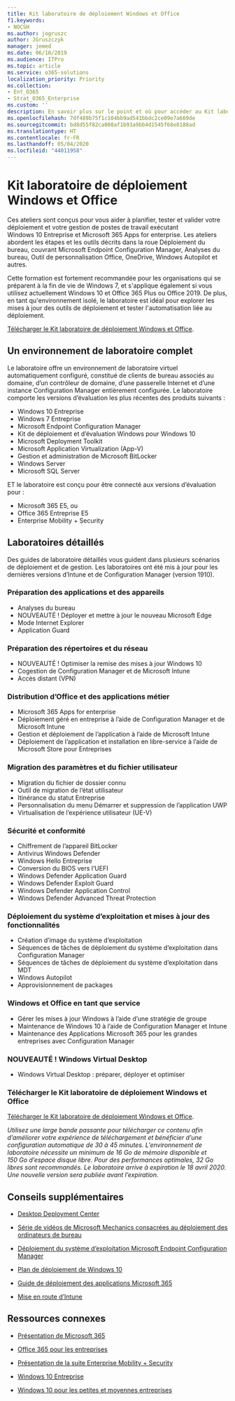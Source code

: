 ```yaml
---
title: Kit laboratoire de déploiement Windows et Office
f1.keywords:
- NOCSH
ms.author: jogruszc
author: JGruszczyk
manager: jemed
ms.date: 06/10/2019
ms.audience: ITPro
ms.topic: article
ms.service: o365-solutions
localization_priority: Priority
ms.collection:
- Ent_O365
- Strat_O365_Enterprise
ms.custom: ''
description: En savoir plus sur le point et où pour accéder au Kit laboratoire de déploiement Windows et Office.
ms.openlocfilehash: 7df489b75f1c104bb9ad541bbdc2ce09e7a669de
ms.sourcegitcommit: bd8d55f82ca008af1b93a9bb4d1545f68e8188ad
ms.translationtype: HT
ms.contentlocale: fr-FR
ms.lasthandoff: 05/04/2020
ms.locfileid: "44011958"
---
```

# <a name="windows-and-office-deployment-lab-kit"></a>Kit laboratoire de déploiement Windows et Office

Ces ateliers sont conçus pour vous aider à planifier, tester et valider votre déploiement et votre gestion de postes de travail exécutant Windows 10 Entreprise et Microsoft 365 Apps for enterprise. Les ateliers abordent les étapes et les outils décrits dans la roue Déploiement du bureau, couvrant Microsoft Endpoint Configuration Manager, Analyses du bureau, Outil de personnalisation Office, OneDrive, Windows Autopilot et autres.

Cette formation est fortement recommandée pour les organisations qui se préparent à la fin de vie de Windows 7, et s'applique également si vous utilisez actuellement Windows 10 et Office 365 Plus ou Office 2019. De plus, en tant qu'environnement isolé, le laboratoire est idéal pour explorer les mises à jour des outils de déploiement et tester l'automatisation liée au déploiement.

[Télécharger le Kit laboratoire de déploiement Windows et Office](https://www.microsoft.com/evalcenter/evaluate-lab-kit).

## <a name="a-complete-lab-environment"></a>Un environnement de laboratoire complet

Le laboratoire offre un environnement de laboratoire virtuel automatiquement configuré, constitué de clients de bureau associés au domaine, d’un contrôleur de domaine, d’une passerelle Internet et d’une instance Configuration Manager entièrement configurée. Le laboratoire comporte les versions d’évaluation les plus récentes des produits suivants :

  - Windows 10 Entreprise
  - Windows 7 Entreprise
  - Microsoft Endpoint Configuration Manager
  - Kit de déploiement et d’évaluation Windows pour Windows 10
  - Microsoft Deployment Toolkit
  - Microsoft Application Virtualization (App-V)
  - Gestion et administration de Microsoft BitLocker 
  - Windows Server 
  - Microsoft SQL Server 

ET le laboratoire est conçu pour être connecté aux versions d’évaluation pour : 

  - Microsoft 365 E5, ou
  - Office 365 Entreprise E5
  - Enterprise Mobility + Security

## <a name="step-by-step-labs"></a>Laboratoires détaillés

Des guides de laboratoire détaillés vous guident dans plusieurs scénarios de déploiement et de gestion. Les laboratoires ont été mis à jour pour les dernières versions d’Intune et de Configuration Manager (version 1910). 

### <a name="device-and-app-readiness"></a>Préparation des applications et des appareils

  - Analyses du bureau
  - NOUVEAUTÉ ! Déployer et mettre à jour le nouveau Microsoft Edge 
  - Mode Internet Explorer 
  - Application Guard 

### <a name="directory-and-network-readiness"></a>Préparation des répertoires et du réseau

  - NOUVEAUTÉ ! Optimiser la remise des mises à jour Windows 10 
  - Cogestion de Configuration Manager et de Microsoft Intune
  - Accès distant (VPN)

### <a name="office-and-lob-app-delivery"></a>Distribution d’Office et des applications métier

  - Microsoft 365 Apps for enterprise
  - Déploiement géré en entreprise à l’aide de Configuration Manager et de Microsoft Intune
  - Gestion et déploiement de l’application à l’aide de Microsoft Intune
  - Déploiement de l’application et installation en libre-service à l’aide de Microsoft Store pour Entreprises

### <a name="user-file-and-settings-migration"></a>Migration des paramètres et du fichier utilisateur

  - Migration du fichier de dossier connu 
  - Outil de migration de l’état utilisateur 
  - Itinérance du statut Entreprise
  - Personnalisation du menu Démarrer et suppression de l’application UWP 
  - Virtualisation de l’expérience utilisateur (UE-V) 

### <a name="security-and-compliance"></a>Sécurité et conformité

  - Chiffrement de l’appareil BitLocker
  - Antivirus Windows Defender
  - Windows Hello Entreprise
  - Conversion du BIOS vers l’UEFI
  - Windows Defender Application Guard
  - Windows Defender Exploit Guard
  - Windows Defender Application Control
  - Windows Defender Advanced Threat Protection

### <a name="os-deployment-and-feature-updates"></a>Déploiement du système d’exploitation et mises à jour des fonctionnalités

  - Création d’image du système d’exploitation
  - Séquences de tâches de déploiement du système d’exploitation dans Configuration Manager 
  - Séquences de tâches de déploiement du système d’exploitation dans MDT
  - Windows Autopilot
  - Approvisionnement de packages 

### <a name="windows-and-office-as-a-service"></a>Windows et Office en tant que service
  - Gérer les mises à jour Windows à l’aide d’une stratégie de groupe
  - Maintenance de Windows 10 à l’aide de Configuration Manager et Intune
  - Maintenance des Applications Microsoft 365 pour les grandes entreprises avec Configuration Manager

### <a name="new-windows-virtual-desktop"></a>NOUVEAUTÉ ! Windows Virtual Desktop
  - Windows Virtual Desktop : préparer, déployer et optimiser 

### <a name="download-the-windows-and-office-deployment-lab-kit"></a>Télécharger le Kit laboratoire de déploiement Windows et Office

[Télécharger le Kit laboratoire de déploiement Windows et Office](https://www.microsoft.com/evalcenter/evaluate-lab-kit).

*Utilisez une large bande passante pour télécharger ce contenu afin d’améliorer votre expérience de téléchargement et bénéficier d’une configuration automatique de 30 à 45 minutes. L’environnement de laboratoire nécessite un minimum de 16 Go de mémoire disponible et 150 Go d’espace disque libre. Pour des performances optimales, 32 Go libres sont recommandés. Le laboratoire arrive à expiration le 18 avril 2020. Une nouvelle version sera publiée avant l’expiration.*

## <a name="additional-guidance"></a>Conseils supplémentaires

  - [Desktop Deployment Center](https://www.aka.ms/howtoshift)

  - [Série de vidéos de Microsoft Mechanics consacrées au déploiement des ordinateurs de bureau](https://www.aka.ms/watchhowtoshift)

  - [Déploiement du système d’exploitation Microsoft Endpoint Configuration Manager](https://docs.microsoft.com/mem/configmgr/osd/understand/introduction-to-operating-system-deployment)

  - [<span class="underline">Plan de déploiement de Windows 10</span>](https://docs.microsoft.com/windows/deployment/planning/index)

  - [<span class="underline">Guide de déploiement des applications Microsoft 365</span>](https://docs.microsoft.com/deployoffice/deployment-guide-microsoft-365-apps)

  - [<span class="underline">Mise en route d’Intune</span>](https://docs.microsoft.com/intune/get-started-evaluation)

## <a name="related-resources"></a>Ressources connexes

  - [<span class="underline">Présentation de Microsoft 365</span>](https://www.microsoft.com/microsoft-365/default.aspx)

  - [<span class="underline">Office 365 pour les entreprises</span>](https://products.office.com/business/office)

  - [<span class="underline">Présentation de la suite Enterprise Mobility + Security</span>](https://www.microsoft.com/cloud-platform/enterprise-mobility-security)

  - [<span class="underline">Windows 10 Entreprise</span>](https://www.microsoft.com/WindowsForBusiness/windows-for-enterprise)

  - [<span class="underline">Windows 10 pour les petites et moyennes entreprises</span>](https://www.microsoft.com/WindowsForBusiness/windows-for-small-business)
